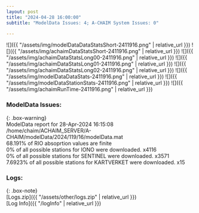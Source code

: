 ```yaml
---
layout: post
title: "2024-04-28 16:00:00"
subtitle: "ModelData Issues: 4; A-CHAIM System Issues: 0"

---
```


![]({{ "/assets/img/modelDataDataStatsShort-2411916.png" | relative_url }})
![]({{ "/assets/img/achaimDataStatsShort-2411916.png" | relative_url }})
![]({{ "/assets/img/achaimDataStatsLong00-2411916.png" | relative_url }})
![]({{ "/assets/img/achaimDataStatsLong01-2411916.png" | relative_url }})
![]({{ "/assets/img/achaimDataStatsLong02-2411916.png" | relative_url }})
![]({{ "/assets/img/modelDataDataStats-2411916.png" | relative_url }})
![]({{ "/assets/img/modelDataStationStats-2411916.png" | relative_url }})
![]({{ "/assets/img/achaimRunTime-2411916.png" | relative_url }})


### ModelData Issues:  
  
{: .box-warning}  
 ModelData report for 28-Apr-2024 16:15:08   
 /home/chaim/ACHAIM_SERVER/A-CHAIM/modelData/2024/119/16/modelData.mat   
 68.191% of RIO absoprtion values are finite   
 0% of all possible stations for IONO were downloaded. x4116   
 0% of all possible stations for SENTINEL were downloaded. x3571   
 7.6923% of all possible stations for KARTVERKET were downloaded. x15   
  


### Logs:  
  
{: .box-note}  
[Logs.zip]({{ "/assets/other/logs.zip" | relative_url }})  
[Log Info]({{ "/logInfo" | relative_url }})  
